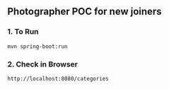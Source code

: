 ## Photographer POC for new joiners

### 1. To Run

```
mvn spring-boot:run
```

### 2. Check in Browser

```
http://localhost:8080/categories
```